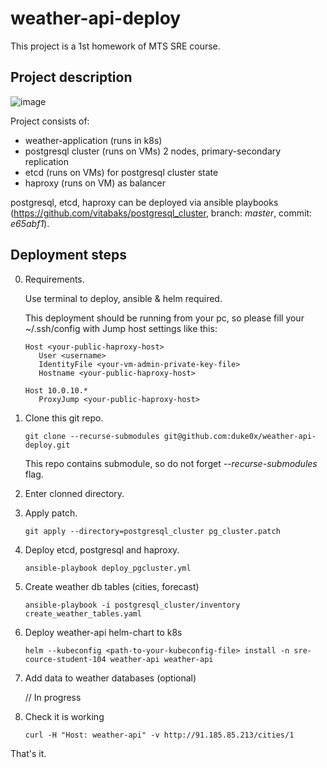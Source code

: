 # weather-api-deploy
This project is a 1st homework of MTS SRE course.

## Project description
![image](https://github.com/duke0x/weather-api-deploy/assets/4352997/f4196447-822e-4b0e-bb34-9e920f69435b)

Project consists of:
- weather-application (runs in k8s)
- postgresql cluster (runs on VMs) 2 nodes, primary-secondary replication 
- etcd (runs on VMs) for postgresql cluster state
- haproxy (runs on VM) as balancer

postgresql, etcd, haproxy can be deployed via ansible playbooks (https://github.com/vitabaks/postgresql_cluster, branch: _master_, commit: _e65abf1_).

## Deployment steps

0. Requirements.

    Use terminal to deploy, ansible & helm required.

    This deployment should be running from your pc, so please fill your ~/.ssh/config with Jump host settings like this:

    ```shell
    Host <your-public-haproxy-host>
       User <username>
       IdentityFile <your-vm-admin-private-key-file>
       Hostname <your-public-haproxy-host>
   
    Host 10.0.10.*
       ProxyJump <your-public-haproxy-host>
    ```

0. Clone this git repo.

    ```shell
    git clone --recurse-submodules git@github.com:duke0x/weather-api-deploy.git
    ```  
    This repo contains submodule, so do not forget _--recurse-submodules_ flag.

0. Enter clonned directory.

0. Apply patch.

     ```shell
     git apply --directory=postgresql_cluster pg_cluster.patch
     ```

0. Deploy etcd, postgresql and haproxy.

     ```shell
     ansible-playbook deploy_pgcluster.yml
     ```

0. Create weather db tables (cities, forecast)

    ```shell
    ansible-playbook -i postgresql_cluster/inventory create_weather_tables.yaml
    ```

0. Deploy weather-api helm-chart to k8s

   ```shell
   helm --kubeconfig <path-to-your-kubeconfig-file> install -n sre-cource-student-104 weather-api weather-api
   ```

0. Add data to weather databases (optional)

    // In progress

9. Check it is working

    ```shell
    curl -H "Host: weather-api" -v http://91.185.85.213/cities/1
    ```

That's it.
